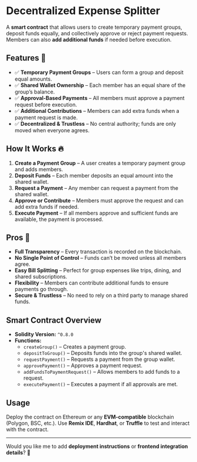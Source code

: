 # Decentralized Expense Splitter  

A **smart contract** that allows users to create temporary payment groups, deposit funds equally, and collectively approve or reject payment requests. Members can also **add additional funds** if needed before execution.  

## Features 🚀  

- ✅ **Temporary Payment Groups** – Users can form a group and deposit equal amounts.  
- ✅ **Shared Wallet Ownership** – Each member has an equal share of the group’s balance.  
- ✅ **Approval-Based Payments** – All members must approve a payment request before execution.  
- ✅ **Additional Contributions** – Members can add extra funds when a payment request is made.  
- ✅ **Decentralized & Trustless** – No central authority; funds are only moved when everyone agrees.  

## How It Works 🔥  

1. **Create a Payment Group** – A user creates a temporary payment group and adds members.  
2. **Deposit Funds** – Each member deposits an equal amount into the shared wallet.  
3. **Request a Payment** – Any member can request a payment from the shared wallet.  
4. **Approve or Contribute** – Members must approve the request and can add extra funds if needed.  
5. **Execute Payment** – If all members approve and sufficient funds are available, the payment is processed.  

## Pros 🌟  

- **Full Transparency** – Every transaction is recorded on the blockchain.  
- **No Single Point of Control** – Funds can’t be moved unless all members agree.  
- **Easy Bill Splitting** – Perfect for group expenses like trips, dining, and shared subscriptions.  
- **Flexibility** – Members can contribute additional funds to ensure payments go through.  
- **Secure & Trustless** – No need to rely on a third party to manage shared funds.  

## Smart Contract Overview  

- **Solidity Version:** `^0.8.0`  
- **Functions:**  
  - `createGroup()` – Creates a payment group.  
  - `depositToGroup()` – Deposits funds into the group's shared wallet.  
  - `requestPayment()` – Requests a payment from the group wallet.  
  - `approvePayment()` – Approves a payment request.  
  - `addFundsToPaymentRequest()` – Allows members to add funds to a request.  
  - `executePayment()` – Executes a payment if all approvals are met.  

## Usage  

Deploy the contract on Ethereum or any **EVM-compatible** blockchain (Polygon, BSC, etc.). Use **Remix IDE**, **Hardhat**, or **Truffle** to test and interact with the contract.  

---

Would you like me to add **deployment instructions** or **frontend integration details**? 🚀
